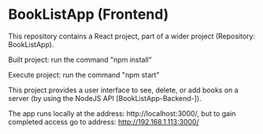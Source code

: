 # BookListApp (Frontend)
This repository contains a React project, part of a wider project (Repository: BookListApp). 

Built project: run the command "npm install"

Execute project: run the command "npm start"

This project provides a user interface to see, delete, or add books on a server (by using the NodeJS API [BookListApp-Backend-]). 

The app runs locally at the address: http://localhost:3000/, but to gain completed access go to address: http://192.168.1.113:3000/ 
